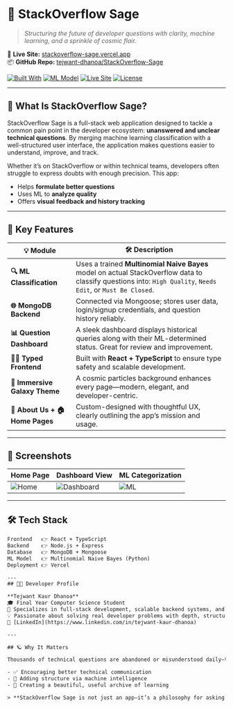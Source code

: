 # 🌌 StackOverflow Sage

> _Structuring the future of developer questions with clarity, machine learning, and a sprinkle of cosmic flair._

🔗 **Live Site:** [stackoverflow-sage.vercel.app](https://stackoverflow-sage.vercel.app)  
📦 **GitHub Repo:** [tejwant-dhanoa/StackOverflow-Sage](https://github.com/tejwant-dhanoa/StackOverflow-Sage)

[![Built With](https://img.shields.io/badge/Built%20With-React%20%7C%20Express%20%7C%20MongoDB%20%7C%20TypeScript-brightgreen)](https://github.com/tejwant-dhanoa/StackOverflow-Sage)
[![ML Model](https://img.shields.io/badge/ML%20Model-Multinomial%20Naive%20Bayes-purple)](https://github.com/tejwant-dhanoa/StackOverflow-Sage)
[![Live Site](https://img.shields.io/badge/Live-View-blue?logo=vercel)](https://stackoverflow-sage.vercel.app)
[![License](https://img.shields.io/badge/License-MIT-orange)](LICENSE)

---

## 🧭 What Is StackOverflow Sage?

StackOverflow Sage is a full-stack web application designed to tackle a common pain point in the developer ecosystem: **unanswered and unclear technical questions**. By merging machine learning classification with a well-structured user interface, the application makes questions easier to understand, improve, and track.

Whether it’s on StackOverflow or within technical teams, developers often struggle to express doubts with enough precision. This app:
- Helps **formulate better questions**
- Uses ML to **analyze quality**
- Offers **visual feedback and history tracking**

---

## 🚀 Key Features

| 💡 Module                   | 🛠️ Description |
|----------------------------|----------------|
| **🔍 ML Classification**   | Uses a trained **Multinomial Naive Bayes** model on actual StackOverflow data to classify questions into: `High Quality`, `Needs Edit`, or `Must Be Closed`. |
| **🌐 MongoDB Backend**      | Connected via Mongoose; stores user data, login/signup credentials, and question history reliably. |
| **📊 Question Dashboard**   | A sleek dashboard displays historical queries along with their ML-determined status. Great for review and improvement. |
| **👩‍🎓 Typed Frontend**       | Built with **React + TypeScript** to ensure type safety and scalable development. |
| **🌌 Immersive Galaxy Theme** | A cosmic particles background enhances every page—modern, elegant, and developer-centric. |
| **📖 About Us + 🏠 Home Pages** | Custom-designed with thoughtful UX, clearly outlining the app’s mission and usage. |

---

## 📸 Screenshots

| Home Page | Dashboard View | ML Categorization |
|-----------|----------------|-------------------|
| ![Home](https://raw.githubusercontent.com/tejwant-dhanoa/StackOverflow-Sage/main/public/assets/screenshot-home.png) | ![Dashboard](https://raw.githubusercontent.com/tejwant-dhanoa/StackOverflow-Sage/main/public/assets/screenshot-dashboard.png) | ![ML](https://raw.githubusercontent.com/tejwant-dhanoa/StackOverflow-Sage/main/public/assets/screenshot-ml.png) |

---

## 🛠️ Tech Stack

```txt
Frontend   👉 React + TypeScript  
Backend    👉 Node.js + Express  
Database   👉 MongoDB + Mongoose  
ML Model   👉 Multinomial Naive Bayes (Python)  
Deployment 👉 Vercel  

---
## 👩‍💻 Developer Profile

**Tejwant Kaur Dhanoa**  
🎓 Final Year Computer Science Student  
🚀 Specializes in full-stack development, scalable backend systems, and UI design  
💡 Passionate about solving real developer problems with depth, structure, and measurable impact  
🔗 [LinkedIn](https://www.linkedin.com/in/tejwant-kaur-dhanoa)

---

## 🪐 Why It Matters

Thousands of technical questions are abandoned or misunderstood daily—this app flips the script by:

- ✅ Encouraging better technical communication  
- 🤖 Adding structure via machine intelligence  
- 📂 Creating a beautiful, useful archive of learning  

> **StackOverflow Sage is not just an app—it’s a philosophy for asking smarter questions.**


